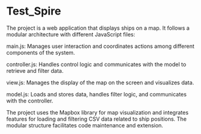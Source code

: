 # Test_Spire
The project is a web application that displays ships on a map. It follows a modular architecture with different JavaScript files:

main.js: Manages user interaction and coordinates actions among different components of the system.

controller.js: Handles control logic and communicates with the model to retrieve and filter data.

view.js: Manages the display of the map on the screen and visualizes data.

model.js: Loads and stores data, handles filter logic, and communicates with the controller.

The project uses the Mapbox library for map visualization and integrates features for loading and filtering CSV data related to ship positions. The modular structure facilitates code maintenance and extension.
